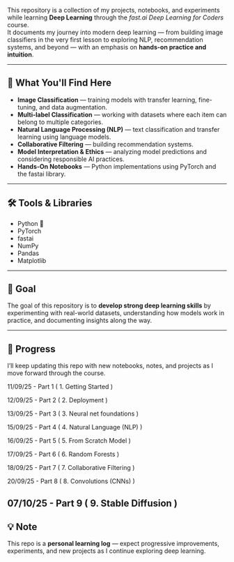This repository is a collection of my projects, notebooks, and experiments while learning **Deep Learning** through the *fast.ai Deep Learning for Coders* course.  
It documents my journey into modern deep learning — from building image classifiers in the very first lesson to exploring NLP, recommendation systems, and beyond — with an emphasis on **hands-on practice and intuition**.

---

## 🚀 What You'll Find Here
- **Image Classification** — training models with transfer learning, fine-tuning, and data augmentation.
- **Multi-label Classification** — working with datasets where each item can belong to multiple categories.
- **Natural Language Processing (NLP)** — text classification and transfer learning using language models.
- **Collaborative Filtering** — building recommendation systems.
- **Model Interpretation & Ethics** — analyzing model predictions and considering responsible AI practices.
- **Hands-On Notebooks** — Python implementations using PyTorch and the fastai library.

---

## 🛠️ Tools & Libraries
- Python 🐍  
- PyTorch  
- fastai  
- NumPy  
- Pandas  
- Matplotlib  

---

## 🎯 Goal
The goal of this repository is to **develop strong deep learning skills** by experimenting with real-world datasets, understanding how models work in practice, and documenting insights along the way.

---

## 📅 Progress
I’ll keep updating this repo with new notebooks, notes, and projects as I move forward through the course.

11/09/25 - Part 1 ( 1. Getting Started )

12/09/25 - Part 2 ( 2. Deployment )

13/09/25 - Part 3 ( 3. Neural net foundations )

15/09/25 - Part 4 ( 4. Natural Language (NLP) )

16/09/25 - Part 5 ( 5. From Scratch Model )

17/09/25 - Part 6 ( 6. Random Forests )

18/09/25 - Part 7 ( 7. Collaborative Filtering )

20/09/25 - Part 8 ( 8. Convolutions (CNNs) )

07/10/25 - Part 9 ( 9. Stable Diffusion )
---

## 💡 Note
This repo is a **personal learning log** — expect progressive improvements, experiments, and new projects as I continue exploring deep learning.
